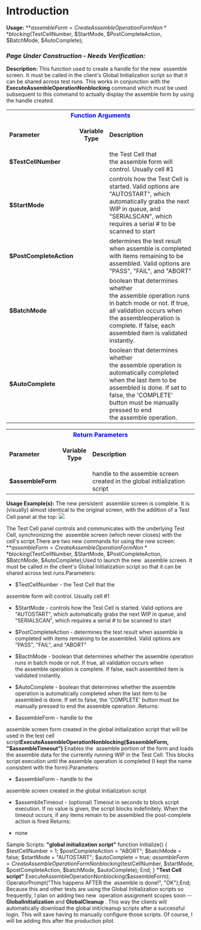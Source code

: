 # Introduction

**Usage:** 
**$assembleForm = CreateAssembleOperationFormNon** 
blocking
($TestCellNumber, $StartMode, $PostCompleteAction, $BatchMode, $AutoComplete);

### ***Page Under Construction - Needs Verification:***  



**Description:** This function used to create a handle for the new 
assemble
screen. It must be called in the client's Global Initialization script so that it can be shared across test runs. This works in conjunction with the **ExecuteAssembleOperationNonblocking** command which must be used subsequent to this command to actually display the assemble form by using the handle created.

<table class="confluenceTable"><tbody><tr><th colspan="3" class="confluenceTh"><span style="color: rgb(0,0,255);">Function Arguments</span></th></tr><tr><td class="confluenceTd"><strong>Parameter</strong></td><td class="confluenceTd"><p style="text-align: center;"><strong>Variable</strong><br /><strong>Type</strong></p></td><td class="confluenceTd"><strong>Description</strong></td></tr><tr><td class="confluenceTd"><strong>$TestCellNumber</strong></td><td style="text-align: center;" class="confluenceTd"> </td><td class="confluenceTd">the Test Cell that the <span class="il">assemble</span> form will control. Usually cell #1</td></tr><tr><td colspan="1" class="confluenceTd"><strong>$StartMode</strong></td><td colspan="1" class="confluenceTd"> </td><td colspan="1" class="confluenceTd">controls how the Test Cell is started. Valid options are "AUTOSTART", which automatically grabs the next WIP in queue, and "SERIALSCAN", which requires a serial # to be scanned to start</td></tr><tr><td colspan="1" class="confluenceTd"><strong>$PostCompleteAction</strong></td><td colspan="1" class="confluenceTd"> </td><td colspan="1" class="confluenceTd">determines the test result when <span class="il">assemble</span> is completed with items remaining to be assembled. Valid options are "PASS", "FAIL", and "ABORT"</td></tr><tr><td colspan="1" class="confluenceTd"><strong>$BatchMode</strong></td><td colspan="1" class="confluenceTd"> </td><td colspan="1" class="confluenceTd">boolean that determines whether the <span class="il">assemble</span> <span class="il">operation</span> runs in batch mode or not. If true, all validation occurs when the <span class="il">assemble</span><span class="il">operation</span> is complete. If false, each assembled item is validated instantly.</td></tr><tr><td colspan="1" class="confluenceTd"><strong>$AutoComplete</strong></td><td colspan="1" class="confluenceTd"> </td><td colspan="1" class="confluenceTd">boolean that determines whether the <span class="il">assemble</span> <span class="il">operation</span> is automatically completed when the last item to be assembled is done. If set to false, the 'COMPLETE' button must be manually pressed to end the <span class="il">assemble</span> <span class="il">operation</span>.</td></tr></tbody></table>


<table class="confluenceTable"><tbody><tr><th colspan="3" class="confluenceTh"><span style="color: rgb(0,0,255);">Return Parameters</span></th></tr><tr><td class="confluenceTd"><strong>Parameter</strong></td><td class="confluenceTd"><p style="text-align: center;"><strong>Variable</strong><br /><strong>Type</strong></p></td><td class="confluenceTd"><strong>Description</strong></td></tr><tr><td class="confluenceTd"><strong>$assembleForm</strong></td><td style="text-align: center;" class="confluenceTd"> </td><td class="confluenceTd">handle to the <span class="il">assemble</span> screen created in the global initialization script</td></tr></tbody></table>


**Usage Example(s):** 
The new persistent 
assemble
screen is complete. It is (visually) almost identical to the original screen, with the addition of a Test Cell panel at the top:
![](https://mail.google.com/mail/u/0/?ui=2&ik=f09b9d9a16&view=fimg&th=1406dddeb5d778e5&attid=0.1&disp=emb&realattid=ii_1406dc80594c0746&attbid=ANGjdJ8S_Utmx4v1x6SzKooHpuEfQpdsrV0O6nDOgpqlTHlrdQt0iLhxf3HpgPGjBjrL16u186_SIq8tRyjAcf5N6Cnad001srYXxF8ymgu7zZn_WP3VOcf42-FlMmU&sz=s0-l75-ft&ats=1440163856889&rm=1406dddeb5d778e5&zw&atsh=1)


The Test Cell panel controls and communicates with the underlying Test Cell, synchronizing the 
assemble
screen (which never closes) with the cell's script.There are two new commands for using the new screen:
**$assembleForm = CreateAssembleOperationFormNon** 
blocking
($TestCellNumber, $StartMode, $PostCompleteAction, $BatchMode, $AutoComplete);Used to launch the new 
assemble
screen. It must be called in the client's Global Initialization script so that it can be shared across test runs.Parameters:

- $TestCellNumber - the Test Cell that the

assemble
form will control. Usually cell #1
- $StartMode - controls how the Test Cell is started. Valid options are "AUTOSTART", which automatically grabs the next WIP in queue, and "SERIALSCAN", which requires a serial # to be scanned to start

- $PostCompleteAction - determines the test result when
assemble
is completed with items remaining to be assembled. Valid options are "PASS", "FAIL", and "ABORT"
- $BacthMode - boolean that determines whether the
assemble
operation
runs in batch mode or not. If true, all validation occurs when the assemble
operation
is complete. If false, each assembled item is validated instantly.
- $AutoComplete - boolean that determines whether the
assemble
operation
is automatically completed when the last item to be assembled is done. If set to false, the 'COMPLETE' button must be manually pressed to end the assemble
operation
.Returns:

- $assembleForm - handle to the

assemble
screen form created in the global initialization script that will be used in the test cell script**ExecuteAssembleOperationNonblocking($assembleForm, "$assembleTimeout")** 
Enables the 
assemble
portion of the form and loads the assemble
data for the currently running WIP in the Test Cell. This blocks script execution until the assemble
operation
is completed (I kept the name consistent with the form).Parameters:

- $assembleForm - handle to the

assemble
screen created in the global initialization script
- $assemblleTimeout - (optional) Timeout in seconds to block script execution. If no value is given, the script blocks indefinitely. When the timeout occurs, if any items remain to be assembled the post-complete action is fired
Returns:

- none

Sample Scripts:
**"global initialization script"** 
function Initialize()
{
$testCellNumber = 1;
$postCompleteAction = "ABORT";
$batchMode = false;
$startMode = "AUTOSTART";
$autoComplete = true;
$assembleForm = CreateAssembleOperationFormNon
blocking
($testCellNumber, $startMode, $postCompleteAction, $batchMode, $autoComplete);
End;
}
**"Test Cell script"** 
ExecuteAssembleOperationNonblocking($assembleForm);
OperatorPrompt("This happens AFTER the 
assemble
is done!", "OK");End;
Because this and other tests are using the Global Initialization scripts so frequently, I plan on adding two new 
operation
assignment scopes soon --**GlobalInitialization** and **GlobalCleanup** . This way the clients will automatically download the global init/cleanup scripts after a successful login. This will save having to manually configure those scripts. Of course, I will be adding this after the production pilot.